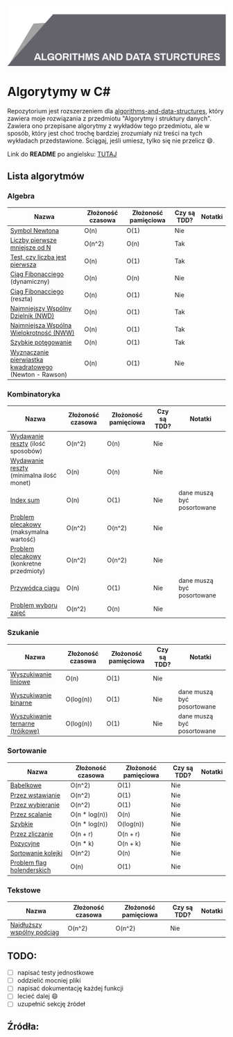 ![Algorytmy i struktury danych](top_banner.png)

# Algorytymy w C#

Repozytorium jest rozszerzeniem dla [algorithms-and-data-structures](https://github.com/BordowyRydwan/algorithms-and-data-structures), który zawiera moje rozwiązania z przedmiotu "Algorytmy i struktury danych". Zawiera ono przepisane algorytmy z wykładów tego przedmiotu, ale w sposób, który jest choć trochę bardziej zrozumiały niż treści na tych wykładach przedstawione. Ściągaj, jeśli umiesz, tylko się nie przelicz :smile:.

Link do **README** po angielsku: [TUTAJ](README.md)

##  Lista algorytmów

### Algebra

Nazwa | Złożoność czasowa | Złożoność pamięciowa | Czy są TDD? | Notatki
-----| ----------------| ----------------- | ------ | -----
[Symbol Newtona](/algorithms/algebra/binomial_coefficient) | O(n) | O(1) | Nie |
[Liczby pierwsze mniejsze od N](algorithms/algebra/erathostenes_sieve) | O(n^2) | O(n) | Tak |
[Test, czy liczba jest pierwsza](/algorithms/algebra/erathostenes_sieve) | O(n) | O(1) | Tak |
[Ciąg Fibonacciego](/algorithms/algebra/fibonacci_seq) (dynamiczny) | O(n) | O(n) | Nie |
[Ciąg Fibonacciego](/algorithms/algebra/fibonacci_seq) (reszta) | O(n) | O(1) | Nie |
[Najmniejszy Wspólny Dzielnik (NWD)](/algorithms/algebra/gcd_lcm) | O(n) | O(1) | Tak |
[Najmniejsza Wspólna Wielokrotność (NWW)](/algorithms/algebra/gcd_lcm) | O(n) | O(1) | Tak |
[Szybkie potęgowanie](/algebra/quick_power) | O(n) | O(1) | Tak |
[Wyznaczanie pierwiastka kwadratowego](algorithms/algebra/square_root) (Newton - Rawson) | O(n) | O(1) | Nie |

### Kombinatoryka

Nazwa | Złożoność czasowa | Złożoność pamięciowa | Czy są TDD? | Notatki
-----| ----------------| ----------------- | ------ | -----
[Wydawanie reszty](/algorithms/combinatorics/giving_change) (ilość sposobów) | O(n^2) | O(n) | Nie |
[Wydawanie reszty](/algorithms/combinatorics/giving_change) (minimalna ilość monet) | O(n) | O(n) | Nie |
[Index sum](/algorithms/combinatorics/index_sum) | O(n) | O(1) | Nie | dane muszą być posortowane
[Problem plecakowy](/algorithms/combinatorics/knapsack_problem) (maksymalna wartość) | O(n^2) | O(n^2) | Nie |
[Problem plecakowy](/algorithms/combinatorics/knapsack_problem) (konkretne przedmioty) | O(n^2) | O(n^2) | Nie |
[Przywódca ciągu](/algorithms/combinatorics/master_element) | O(n) | O(1) | Nie | dane muszą być posortowane
[Problem wyboru zajęć](/algorithms/combinatorics/separated_tasks_problem) | O(n^2) | O(n) | Nie | 

### Szukanie

Nazwa | Złożoność czasowa | Złożoność pamięciowa | Czy są TDD? | Notatki
-----| ----------------| ----------------- | ------ | -----
[Wyszukiwanie liniowe](/algorithms/searching/linear_search) | O(n) | O(1) | Nie |
[Wyszukiwanie binarne](/algorithms/searching/binary_search) | O(log(n)) | O(1) | Nie | dane muszą być posortowane
[Wyszukiwanie ternarne (trójkowe)](/algorithms/searching/ternary_search) | O(log(n)) | O(1) | Nie | dane muszą być posortowane

### Sortowanie

Nazwa | Złożoność czasowa | Złożoność pamięciowa | Czy są TDD? | Notatki
-----| ----------------| ----------------- | ------ | -----
[Bąbelkowe](/algorithms/sorting/bubble_sort) | O(n^2) | O(1) | Nie |
[Przez wstawianie](/algorithms/sorting/insertion_sort) | O(n^2) | O(1) | Nie |
[Przez wybieranie](/algorithms/sorting/seleciton_sort) | O(n^2) | O(1) | Nie |
[Przez scalanie](/algorithms/sorting/merge_sort) | O(n * log(n)) | O(n) | Nie |
[Szybkie](/algorithms/sorting/quick_sort) | O(n * log(n)) | O(log(n)) | Nie |
[Przez zliczanie](/algorithms/sorting/counting_sort) | O(n + r) | O(n + r) | Nie |
[Pozycyjne](/algorithms/sorting/radix_sort) | O(n * k) | O(n + k) | Nie |
[Sortowanie kolejki](/algorithms/sorting/queue_sort) | O(n^2) | O(n) | Nie |
[Problem flag holenderskich](/algorithms/sorting/flag_problem) | O(n) | O(1) | Nie |

### Tekstowe

Nazwa | Złożoność czasowa | Złożoność pamięciowa | Czy są TDD? | Notatki
-----| ----------------| ----------------- | ------ | -----
[Najdłuższy wspólny podciąg](/algorithms/text/lcs) | O(n^2) | O(n^2) | Nie | 

## TODO:

- [ ] napisać testy jednostkowe
- [ ] oddzielić mocniej pliki
- [ ] napisać dokumentację każdej funkcji
- [ ] lecieć dalej :smile:
- [ ] uzupełnić sekcję źródeł

## Źródła:
